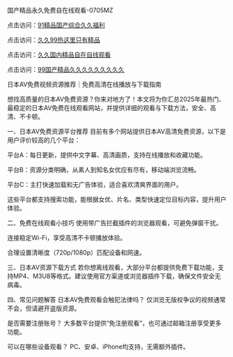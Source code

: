 
国产精品永久免费自在线观看-0705MZ


点击访问：<a href="https://vassv.pages.dev/">91精品国产综合久久福利</a>

点击访问：<a href="https://fdhf-454.pages.dev/">久久99热这里只有精品</a>

点击访问：<a href="https://gfd-5xg.pages.dev/">久久国内精品自在自线观看</a>

点击访问：<a href="https://rtj-3zo.pages.dev/">99国产精品久久久久久久久久久</a>




日本AV免费视频资源推荐｜免费高清在线播放与下载指南

想找高质量的日本AV免费资源？你来对地方了！本文将为你汇总2025年最热门、最稳定的日本AV免费在线观看网站，并提供详细的观看与下载方法，安全、高清、不卡顿。

一、日本AV免费资源平台推荐
目前有多个网站提供日本AV高清免费资源，以下是用户评价较高的几个平台：

平台A：每日更新，提供中文字幕、高清画质，支持在线播放和收藏功能。

平台B：资源分类明确，从素人到知名女优应有尽有，移动端浏览流畅。

平台C：主打快速加载和无广告体验，适合喜欢清爽界面的用户。

这些平台都支持搜索功能，能根据女优、片名、类型快速定位目标内容，提升用户体验。

二、免费在线观看小技巧
使用带广告拦截插件的浏览器观看，可避免弹窗干扰。

连接稳定Wi-Fi，享受高清不卡顿播放体验。

合理设置清晰度（720p/1080p）匹配设备和网速。

三、日本AV资源下载方式
若你想离线观看，大部分平台都提供免费下载功能，支持MP4、M3U8等格式。建议使用官方渠道或浏览器插件下载，确保文件安全无病毒。

四、常见问题解答
日本AV免费观看会触犯法律吗？ 仅浏览无版权争议的视频通常不会，但请避开盗版资源。

是否需要注册账号？ 大多数平台提供“免注册观看”，也可通过邮箱注册享受更多功能。

可以在哪些设备观看？ PC、安卓、iPhone均支持，无需额外插件。








<span style="display:none;">[Canonical link](  ）</span>
